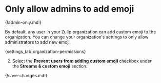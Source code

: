 # Only allow admins to add emoji

{!admin-only.md!}

By default, any user in your Zulip organization can add custom emoji to the
organization. You can change your organization's settings to only allow
administrators to add new emoji.

{settings_tab|organization-permissions}

2. Select the **Prevent users from adding custom emoji** checkbox under the
**Streams & custom emoji** section.

{!save-changes.md!}
